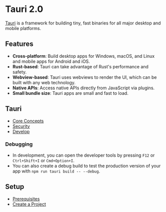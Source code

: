 # Tauri 2.0

[Tauri](https://tauri.app/start/) is a framework for building tiny, fast binaries for all major desktop and mobile platforms.

## Features

- **Cross-platform**: Build desktop apps for Windows, macOS, and Linux and mobile apps for Android and iOS.
- **Rust-based**: Tauri can take advantage of Rust's performance and safety.
- **Webview-based**: Tauri uses webviews to render the UI, which can be built with any web technology.
- **Native APIs**: Access native APIs directly from JavaScript via plugins.
- **Small bundle size**: Tauri apps are small and fast to load.

## Tauri
- [Core Concepts](https://tauri.app/concept/)
- [Security](https://tauri.app/security/)
- [Develop](https://tauri.app/develop/)

### Debugging

- In development, you can open the developer tools by pressing `F12` or `Ctrl+Shift+I` or `Cmd+Option+I`.
- You can also create a debug build to test the production version of your app with `npm run tauri build -- --debug`.


## Setup
- [Prerequisites](https://tauri.app/start/prerequisites/)
- [Create a Project](https://tauri.app/start/create-project/)
